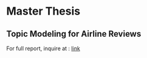 # Master Thesis
## Topic Modeling for Airline Reviews
For full report, inquire at : [link](https://mail.google.com/mail/u/0/?fs=1&to=vanmai40@gmail.com&su=%27Report+Inquiry+for+Topic+Modeling+for+Airline+Reviews%27&tf=cm)
